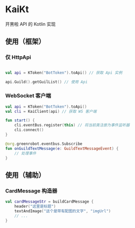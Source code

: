 # KaiKt
开黑啦 API 的 Kotlin 实现

## 使用（框架）

### 仅 HttpApi

```kotlin

val api = KToken("BotToken").toApi() // 获取 Api 实例

api.Guild().getGuilList() // 使用 Api

```

### WebSocket 客户端

```kotlin
val api = KToken("BotToken").toApi()
val cli = KaiClient(api) // 获取 WS 客户端

fun start() {
	cli.eventBus.register(this) // 将当前类注册为事件监听器
    cli.connect()
}

@org.greenrobot.eventbus.Subscribe
fun onGuildTextMessage(e: GuildTextMessageEvent) {
	// 处理事件
}

```

## 使用（辅助）

### CardMessage 构造器

```kotlin
val cardMessageStr = buildCardMessage {
	header("这里是标题")
    textAndImage("这个是带有配图的文字", "imgUrl")
    // ...
}
```